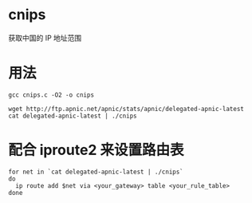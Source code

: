 cnips
=====

获取中国的 IP 地址范围

用法
===

```
gcc cnips.c -O2 -o cnips

wget http://ftp.apnic.net/apnic/stats/apnic/delegated-apnic-latest
cat delegated-apnic-latest | ./cnips

```

配合 iproute2 来设置路由表
===

```
for net in `cat delegated-apnic-latest | ./cnips`
do
  ip route add $net via <your_gateway> table <your_rule_table>
done
```

